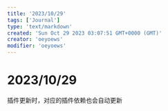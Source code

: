 ```yaml
---
title: '2023/10/29'
tags: ['Journal']
type: 'text/markdown'
created: 'Sun Oct 29 2023 03:07:51 GMT+0000 (GMT)'
creator: 'oeyoews'
modifier: 'oeyoews'
---
```


# 2023/10/29

插件更新时，对应的插件依赖也会自动更新
